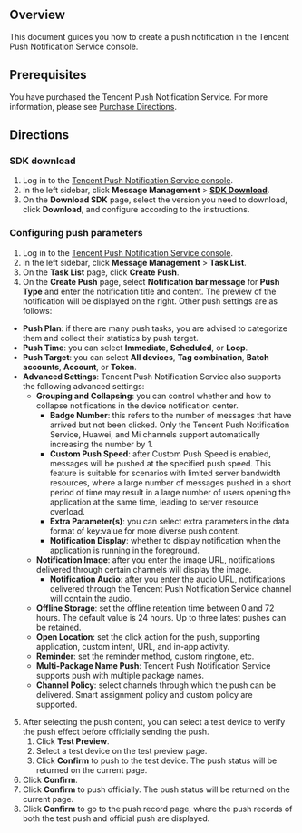 ## Overview
This document guides you how to create a push notification in the Tencent Push Notification Service console.

## Prerequisites
You have purchased the Tencent Push Notification Service. For more information, please see [Purchase Directions](https://www.tencentcloud.com/document/product/1024/37863).

## Directions
### SDK download
1. Log in to the [Tencent Push Notification Service console](https://console.cloud.tencent.com/tpns).
2. In the left sidebar, click **Message Management** > **[SDK Download](https://console.cloud.tencent.com/tpns/sdkdownload)**.
3. On the **Download SDK** page, select the version you need to download, click **Download**, and configure according to the instructions.

### Configuring push parameters
1. Log in to the [Tencent Push Notification Service console](https://console.cloud.tencent.com/tpns).
2. In the left sidebar, click **Message Management** > **Task List**.
3. On the **Task List** page, click **Create Push**.
4. On the **Create Push** page, select **Notification bar message** for **Push Type** and enter the notification title and content. The preview of the notification will be displayed on the right. Other push settings are as follows:
 - **Push Plan**: if there are many push tasks, you are advised to categorize them and collect their statistics by push target.
 - **Push Time**: you can select **Immediate**, **Scheduled**, or **Loop**.
 - **Push Target**: you can select **All devices**, **Tag combination**, **Batch accounts**, **Account**, or **Token**.
 - **Advanced Settings**: Tencent Push Notification Service also supports the following advanced settings:
    - **Grouping and Collapsing**: you can control whether and how to collapse notifications in the device notification center.
      - **Badge Number**: this refers to the number of messages that have arrived but not been clicked. Only the Tencent Push Notification Service, Huawei, and Mi channels support automatically increasing the number by 1.
	  - **Custom Push Speed**: after Custom Push Speed is enabled, messages will be pushed at the specified push speed. This feature is suitable for scenarios with limited server bandwidth resources, where a large number of messages pushed in a short period of time may result in a large number of users opening the application at the same time, leading to server resource overload.
	  - **Extra Parameter(s)**: you can select extra parameters in the data format of key:value for more diverse push content.
	  - **Notification Display**: whether to display notification when the application is running in the foreground.
	- **Notification Image**: after you enter the image URL, notifications delivered through certain channels will display the image.
      - **Notification Audio**: after you enter the audio URL, notifications delivered through the Tencent Push Notification Service channel will contain the audio.
	- **Offline Storage**: set the offline retention time between 0 and 72 hours. The default value is 24 hours. Up to three latest pushes can be retained.
    - **Open Location**: set the click action for the push, supporting application, custom intent, URL, and in-app activity.
    - **Reminder**: set the reminder method, custom ringtone, etc.
    - **Multi-Package Name Push**: Tencent Push Notification Service supports push with multiple package names.
    - **Channel Policy**: select channels through which the push can be delivered. Smart assignment policy and custom policy are supported.
5. After selecting the push content, you can select a test device to verify the push effect before officially sending the push.
	1) Click **Test Preview**.
	2) Select a test device on the test preview page.
	3) Click **Confirm** to push to the test device. The push status will be returned on the current page.
6. Click **Confirm**.
7. Click **Confirm** to push officially. The push status will be returned on the current page.
8. Click **Confirm** to go to the push record page, where the push records of both the test push and official push are displayed.

